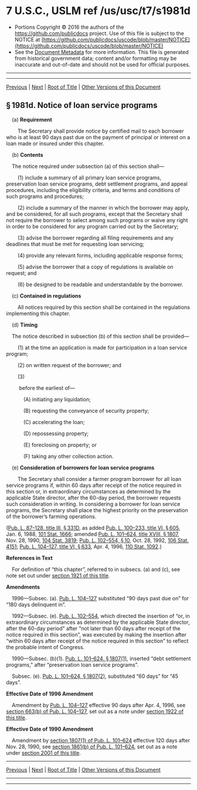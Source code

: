 ---
---

# 7 U.S.C., USLM ref /us/usc/t7/s1981d

* Portions Copyright © 2016 the authors of the https://github.com/publicdocs project.
  Use of this file is subject to the NOTICE at [https://github.com/publicdocs/uscode/blob/master/NOTICE](https://github.com/publicdocs/uscode/blob/master/NOTICE)
* See the [Document Metadata](././../../../../..//README.md) for more information.
  This file is generated from historical government data; content and/or formatting may be inaccurate and out-of-date and should not be used for official purposes.

----------
----------

[Previous](./../../../../..//us/usc/t7/ch50/schIV/m__us_usc_t7_s1981c.md) | [Next](./../../../../..//us/usc/t7/ch50/schIV/m__us_usc_t7_s1981e.md) | [Root of Title](./../../../../../) | [Other Versions of this Document](https://publicdocs.github.io/go/links?ns=uslm&ref=%2Fus%2Fusc%2Ft7%2Fs1981d)

## § 1981d. Notice of loan service programs

    (a) __Requirement__ 

        The Secretary shall provide notice by certified mail to each borrower who is at least 90 days past due on the payment of principal or interest on a loan made or insured under this chapter.

    (b) __Contents__ 

    The notice required under subsection (a) of this section shall—

        (1) include a summary of all primary loan service programs, preservation loan service programs, debt settlement programs, and appeal procedures, including the eligibility criteria, and terms and conditions of such programs and procedures;

        (2) include a summary of the manner in which the borrower may apply, and be considered, for all such programs, except that the Secretary shall not require the borrower to select among such programs or waive any right in order to be considered for any program carried out by the Secretary;

        (3) advise the borrower regarding all filing requirements and any deadlines that must be met for requesting loan servicing;

        (4) provide any relevant forms, including applicable response forms;

        (5) advise the borrower that a copy of regulations is available on request; and

        (6) be designed to be readable and understandable by the borrower.

    (c) __Contained in regulations__ 

        All notices required by this section shall be contained in the regulations implementing this chapter.

    (d) __Timing__ 

    The notice described in subsection (b) of this section shall be provided—

        (1) at the time an application is made for participation in a loan service program;

        (2) on written request of the borrower; and

        (3)

         before the earliest of—

            (A) initiating any liquidation;

            (B) requesting the conveyance of security property;

            (C) accelerating the loan;

            (D) repossessing property;

            (E) foreclosing on property; or

            (F) taking any other collection action.

    (e) __Consideration of borrowers for loan service programs__ 

        The Secretary shall consider a farmer program borrower for all loan service programs if, within 60 days after receipt of the notice required in this section or, in extraordinary circumstances as determined by the applicable State director, after the 60-day period, the borrower requests such consideration in writing. In considering a borrower for loan service programs, the Secretary shall place the highest priority on the preservation of the borrower’s farming operations.

([Pub. L. 87–128, title III, § 331D][/us/pl/87/128/s331D], as added [Pub. L. 100–233, title VI, § 605][/us/pl/100/233/s605], Jan. 6, 1988, [101 Stat. 1666][/us/stat/101/1666]; amended [Pub. L. 101–624, title XVIII, § 1807][/us/pl/101/624/s1807], Nov. 28, 1990, [104 Stat. 3819][/us/stat/104/3819]; [Pub. L. 102–554, § 10][/us/pl/102/554/s10], Oct. 28, 1992, [106 Stat. 4151][/us/stat/106/4151]; [Pub. L. 104–127, title VI, § 633][/us/pl/104/127/s633], Apr. 4, 1996, [110 Stat. 1092][/us/stat/110/1092].)

 __References in Text__ 

    For definition of “this chapter”, referred to in subsecs. (a) and (c), see note set out under [section 1921 of this title][/us/usc/t7/s1921].

 __Amendments__ 

    1996—Subsec. (a). [Pub. L. 104–127][/us/pl/104/127] substituted “90 days past due on” for “180 days delinquent in”.

    1992—Subsec. (e). [Pub. L. 102–554][/us/pl/102/554], which directed the insertion of “or, in extraordinary circumstances as determined by the applicable State director, after the 60-day period” after “not later than 60 days after receipt of the notice required in this section”, was executed by making the insertion after “within 60 days after receipt of the notice required in this section” to reflect the probable intent of Congress.

    1990—Subsec. (b)(1). [Pub. L. 101–624, § 1807(1)][/us/pl/101/624/s1807/1], inserted “debt settlement programs,” after “preservation loan service programs”.

    Subsec. (e). [Pub. L. 101–624, § 1807(2)][/us/pl/101/624/s1807/2], substituted “60 days” for “45 days”.

 __Effective Date of 1996 Amendment__ 

    Amendment by [Pub. L. 104–127][/us/pl/104/127] effective 90 days after Apr. 4, 1996, see [section 663(b) of Pub. L. 104–127][/us/pl/104/127/s663/b], set out as a note under [section 1922 of this title][/us/usc/t7/s1922].

 __Effective Date of 1990 Amendment__ 

    Amendment by [section 1807(1) of Pub. L. 101–624][/us/pl/101/624/s1807/1] effective 120 days after Nov. 28, 1990, see [section 1861(b) of Pub. L. 101–624][/us/pl/101/624/s1861/b], set out as a note under [section 2001 of this title][/us/usc/t7/s2001].

----------

[Previous](./../../../../..//us/usc/t7/ch50/schIV/m__us_usc_t7_s1981c.md) | [Next](./../../../../..//us/usc/t7/ch50/schIV/m__us_usc_t7_s1981e.md) | [Root of Title](./../../../../../) | [Other Versions of this Document](https://publicdocs.github.io/go/links?ns=uslm&ref=%2Fus%2Fusc%2Ft7%2Fs1981d)

----------
----------

[/us/pl/87/128/s331D]: https://publicdocs.github.io/go/links?ns=uslm&ref=%2Fus%2Fpl%2F87%2F128%2Fs331D
[/us/pl/100/233/s605]: https://publicdocs.github.io/go/links?ns=uslm&ref=%2Fus%2Fpl%2F100%2F233%2Fs605
[/us/stat/101/1666]: https://publicdocs.github.io/go/links?ns=uslm&ref=%2Fus%2Fstat%2F101%2F1666
[/us/pl/101/624/s1807]: https://publicdocs.github.io/go/links?ns=uslm&ref=%2Fus%2Fpl%2F101%2F624%2Fs1807
[/us/stat/104/3819]: https://publicdocs.github.io/go/links?ns=uslm&ref=%2Fus%2Fstat%2F104%2F3819
[/us/pl/102/554/s10]: https://publicdocs.github.io/go/links?ns=uslm&ref=%2Fus%2Fpl%2F102%2F554%2Fs10
[/us/stat/106/4151]: https://publicdocs.github.io/go/links?ns=uslm&ref=%2Fus%2Fstat%2F106%2F4151
[/us/pl/104/127/s633]: https://publicdocs.github.io/go/links?ns=uslm&ref=%2Fus%2Fpl%2F104%2F127%2Fs633
[/us/stat/110/1092]: https://publicdocs.github.io/go/links?ns=uslm&ref=%2Fus%2Fstat%2F110%2F1092
[/us/usc/t7/s1921]: https://publicdocs.github.io/go/links?ns=uslm&ref=%2Fus%2Fusc%2Ft7%2Fs1921
[/us/pl/104/127]: https://publicdocs.github.io/go/links?ns=uslm&ref=%2Fus%2Fpl%2F104%2F127
[/us/pl/102/554]: https://publicdocs.github.io/go/links?ns=uslm&ref=%2Fus%2Fpl%2F102%2F554
[/us/pl/101/624/s1807/1]: https://publicdocs.github.io/go/links?ns=uslm&ref=%2Fus%2Fpl%2F101%2F624%2Fs1807%2F1
[/us/pl/101/624/s1807/2]: https://publicdocs.github.io/go/links?ns=uslm&ref=%2Fus%2Fpl%2F101%2F624%2Fs1807%2F2
[/us/pl/104/127]: https://publicdocs.github.io/go/links?ns=uslm&ref=%2Fus%2Fpl%2F104%2F127
[/us/pl/104/127/s663/b]: https://publicdocs.github.io/go/links?ns=uslm&ref=%2Fus%2Fpl%2F104%2F127%2Fs663%2Fb
[/us/usc/t7/s1922]: https://publicdocs.github.io/go/links?ns=uslm&ref=%2Fus%2Fusc%2Ft7%2Fs1922
[/us/pl/101/624/s1807/1]: https://publicdocs.github.io/go/links?ns=uslm&ref=%2Fus%2Fpl%2F101%2F624%2Fs1807%2F1
[/us/pl/101/624/s1861/b]: https://publicdocs.github.io/go/links?ns=uslm&ref=%2Fus%2Fpl%2F101%2F624%2Fs1861%2Fb
[/us/usc/t7/s2001]: https://publicdocs.github.io/go/links?ns=uslm&ref=%2Fus%2Fusc%2Ft7%2Fs2001


